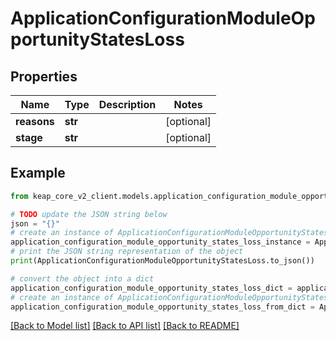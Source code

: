 # ApplicationConfigurationModuleOpportunityStatesLoss


## Properties

Name | Type | Description | Notes
------------ | ------------- | ------------- | -------------
**reasons** | **str** |  | [optional] 
**stage** | **str** |  | [optional] 

## Example

```python
from keap_core_v2_client.models.application_configuration_module_opportunity_states_loss import ApplicationConfigurationModuleOpportunityStatesLoss

# TODO update the JSON string below
json = "{}"
# create an instance of ApplicationConfigurationModuleOpportunityStatesLoss from a JSON string
application_configuration_module_opportunity_states_loss_instance = ApplicationConfigurationModuleOpportunityStatesLoss.from_json(json)
# print the JSON string representation of the object
print(ApplicationConfigurationModuleOpportunityStatesLoss.to_json())

# convert the object into a dict
application_configuration_module_opportunity_states_loss_dict = application_configuration_module_opportunity_states_loss_instance.to_dict()
# create an instance of ApplicationConfigurationModuleOpportunityStatesLoss from a dict
application_configuration_module_opportunity_states_loss_from_dict = ApplicationConfigurationModuleOpportunityStatesLoss.from_dict(application_configuration_module_opportunity_states_loss_dict)
```
[[Back to Model list]](../README.md#documentation-for-models) [[Back to API list]](../README.md#documentation-for-api-endpoints) [[Back to README]](../README.md)


